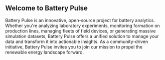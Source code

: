 ## Welcome to Battery Pulse

Battery Pulse is an innovative, open-source project for battery analytics. Whether you're analyzing laboratory experiments, monitoring formation on production lines, managing fleets of field devices, or generating massive simulation datasets, Battery Pulse offers a unified solution to manage your data and transform it into actionable insights. As a community-driven initiative, Battery Pulse invites you to join our mission to propel the renewable energy landscape forward.
